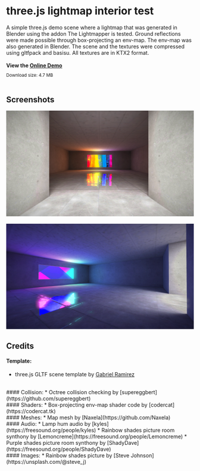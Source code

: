 # three.js lightmap interior test

A simple three.js demo scene where a lightmap that was generated in Blender using the addon The Lightmapper is tested. Ground reflections were made possible through box-projecting an env-map. The env-map was also generated in Blender. The scene and the textures were compressed using gltfpack and basisu. All textures are in KTX2 format.
<br>
<br>
**View the [Online Demo]()**
<sub>
<br>Download size: 4.7 MB
</sub>
<br>
<br>

## Screenshots
<img src="img/screenshot.png" />
<br>
<br>
<img src="img/screenshot2.png" />

## Credits
#### Template:
* three.js GLTF scene template by [Gabriel Ramirez](https://github.com/GabrielRamirez/threejs-gltf-template)
<br>
#### Collision:
* Octree collision checking by [supereggbert](https://github.com/supereggbert)
<br>
#### Shaders:
* Box-projecting env-map shader code by [codercat](https://codercat.tk)
<br>
#### Meshes:
* Map mesh by [Naxela](https://github.com/Naxela)
<br>
#### Audio:
* Lamp hum audio by [kyles](https://freesound.org/people/kyles)
* Rainbow shades picture room synthony by [Lemoncreme](https://freesound.org/people/Lemoncreme)
* Purple shades picture room synthony by [ShadyDave](https://freesound.org/people/ShadyDave)
<br>
#### Images:
* Rainbow shades picture by [Steve Johnson](https://unsplash.com/@steve_j)